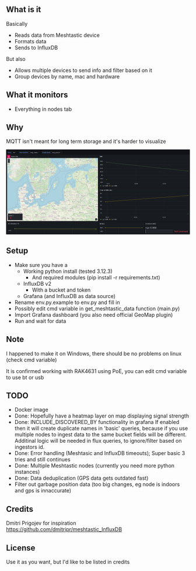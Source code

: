 ## What is it
Basically
- Reads data from Meshtastic device
- Formats data
- Sends to InfluxDB

But also
- Allows multiple devices to send info and filter based on it
- Group devices by name, mac and hardware

## What it monitors
- Everything in nodes tab

## Why
MQTT isn't meant for long term storage and it's harder to visualize

[<img src="./grafana-dashboard.png">]()

## Setup
- Make sure you have a 
  - Working python install (tested 3.12.3)
    - And required modules (pip install -r requirements.txt)
  - InfluxDB v2
    - With a bucket and token
  - Grafana (and InfluxDB as data source)
- Rename env.py.example to env.py and fill in
- Possibly edit cmd variable in get_meshtastic_data function (main.py)
- Import Grafana dashboard (you also need official GeoMap plugin)
- Run and wait for data

## Note
I happened to make it on Windows, there should be no problems on linux (check cmd variable)

It is confirmed working with RAK4631 using PoE, you can edit cmd variable to use bt or usb

## TODO
- Docker image
- Done: Hopefully have a heatmap layer on map displaying signal strength
- Done: INCLUDE_DISCOVERED_BY functionality in grafana
If enabled then it will create duplicate names in 'basic' queries, because if you use multiple nodes to ingest data to the same bucket fields will be different.
Additinal logic will be needed in flux queries, to ignore/filter based on ingestors id.
- Done: Error handling (Meshtasic and InfluxDB timeouts); Super basic 3 tries and still continues
- Done: Multiple Meshtastic nodes (currently you need more python instances)
- Done: Data deduplication (GPS data gets outdated fast)
- Filter out garbage position data (too big changes, eg node is indoors and gps is innaccurate)

## Credits
Dmitri Prigojev for inspiration
https://github.com/dmitripr/meshtastic_InfluxDB

## License
Use it as you want, but I'd like to be listed in credits
